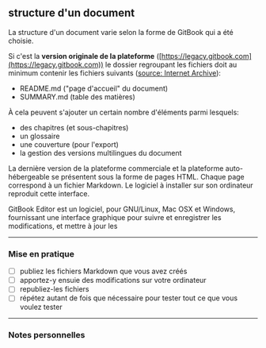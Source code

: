 ## structure d'un document

La structure d'un document varie selon la forme de GitBook qui a été choisie.

Si c'est la **version originale de la plateforme** ([https://legacy.gitbook.com](https://legacy.gitbook.com)) le dossier regroupant les fichiers doit au minimum contenir les fichiers suivants ([source: Internet Archive](https://web.archive.org/web/20150416080253/http://help.gitbook.com/format/index.html)):

* README.md ("page d'accueil" du document)
* SUMMARY.md (table des matières)

À cela peuvent s'ajouter un certain nombre d'éléments parmi lesquels:

* des chapitres (et sous-chapitres)
* un glossaire
* une couverture (pour l'export)
* la gestion des versions multilingues du document

La dernière version de la plateforme commerciale et la plateforme auto-hébergeable se présentent sous la forme de pages HTML. Chaque page correspond à un fichier Markdown. Le logiciel à installer sur son ordinateur reproduit cette interface.

GitBook Editor est un logiciel, pour GNU/Linux, Mac OSX et Windows, fournissant une interface graphique pour suivre et enregistrer les modifications, et mettre à jour les

---

### Mise en pratique

- [ ] publiez les fichiers Markdown que vous avez créés
- [ ] apportez-y ensuie des modifications sur votre ordinateur
- [ ] republiez-les fichiers
- [ ] répétez autant de fois que nécessaire pour tester tout ce que vous voulez tester

---

### Notes personnelles
